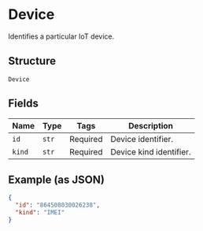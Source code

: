 
# Device

Identifies a particular IoT device.

## Structure

`Device`

## Fields

| Name | Type | Tags | Description |
|  --- | --- | --- | --- |
| `id` | `str` | Required | Device identifier. |
| `kind` | `str` | Required | Device kind identifier. |

## Example (as JSON)

```json
{
  "id": "864508030026238",
  "kind": "IMEI"
}
```

